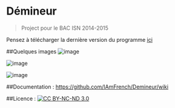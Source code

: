 # Démineur
> Project pour le BAC ISN 2014-2015 

Pensez à télécharger la dernière version du programme [ici](https://github.com/IAmFrench/Demineur/releases/latest)

##Quelques images
![image](https://cloud.githubusercontent.com/assets/10818450/7811004/1fabc632-03a7-11e5-9e2b-b12a78eaa6dc.png)

![image](https://cloud.githubusercontent.com/assets/10818450/7885909/e6ca9726-0626-11e5-99d9-70900c15f314.png)

![image](https://cloud.githubusercontent.com/assets/10818450/7811221/f361604e-03a8-11e5-8d34-de4d9144308c.png)

##Documentation :
https://github.com/IAmFrench/Demineur/wiki

##Licence :
[![CC BY-NC-ND 3.0](https://i.creativecommons.org/l/by-nc-nd/3.0/80x15.png)](https://creativecommons.org/licenses/by-nc-nd/3.0/)
